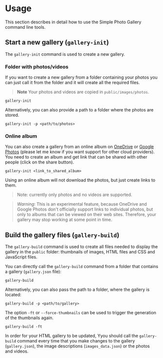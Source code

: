 # Usage

This section describes in detail how to use the Simple Photo Gallery command line tools.

## Start a new gallery (`gallery-init`)

The `gallery-init` command is used to create a new gallery.

### Folder with photos/videos

If you want to create a new gallery from a folder containing your photos you can just call it from the folder and it will create all the required files.

> **Note**
> Your photos and videos are copied in `public/images/photos`.

```
gallery-init
```

Alternatively, you can also provide a path to a folder where the photos are stored.

```
gallery-init -p <path/to/photos>
```

### Online album

You can also create a gallery from an online album on [OneDrive](https://onedrive.live.com/) or [Google Photos](https://www.google.com/photos/about/) (please let me know if you want support for other cloud providers). You need to create an album and get link that can be shared with other people (click on the share button).

```
gallery-init <link_to_shared_album>
```

Using an online album will not download the photos, but just create links to them.

> Note: currently only photos and no videos are supported.

> *Warning*: This is an experimental feature, because OneDrive and Google Photos don't officially support links to individual photos, but only to albums that can be viewed on their web sites. Therefore, your gallery may stop working at some point in time.


## Build the gallery files (`gallery-build`)

The `gallery-build` command is used to create all files needed to display the gallery in the `public` folder: thumbnails of images, HTML files and CSS and JavaScript files.

You can directly call the `gallery-build` command from a folder that contains a gallery (`gallery.json` file):

```
gallery-build
```

Alternatively, you can also pass the path to a folder, where the gallery is located:

```
gallery-build -p <path/to/gallery>
```

The option `-ft` or `--force-thumbnails` can be used to trigger the generation of the thumbnails again.

```
gallery-build -ft
```

In order for your HTML gallery to be updated, Yyou should call the `gallery-build` command every time that you make changes to the gallery (`gallery.json`), the image descriptions (`images_data.json`) or the photos and videos.















